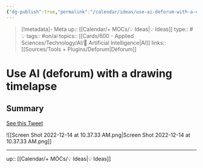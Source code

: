 ```yaml
---
{"dg-publish":true,"permalink":"/calendar/ideas/use-ai-deforum-with-a-drawing-timelapse/"}
---
```


> [!metadata]- Meta
> up:: [[Calendar/+ MOCs/💡 Ideas\|💡 Ideas]]
> type:: #💡
> tags::  #on/ai 
> topics:: [[Cards/600 - Applied Sciences/Technology/AI/🤖 Artificial Intelligence\|AI]]
> links:: [[Sources/Tools + Plugins/Deforum\|Deforum]]

# Use AI (deforum) with a drawing timelapse

## Summary

[See this Tweet](https://twitter.com/eatpaint3000/status/1602678163548811266?s=57&t=rd--hDTdiMytK0sw9tPwhg)

![[Screen Shot 2022-12-14 at 10.37.33 AM.png\|Screen Shot 2022-12-14 at 10.37.33 AM.png]]

---
up:: [[Calendar/+ MOCs/💡 Ideas\|💡 Ideas]]


